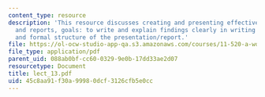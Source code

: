 ```yaml
---
content_type: resource
description: 'This resource discusses creating and presenting effectively presentations
  and reports, goals: to write and explain findings clearly in writing and while presenting,
  and formal structure of the presentation/report.'
file: https://ol-ocw-studio-app-qa.s3.amazonaws.com/courses/11-520-a-workshop-on-geographic-information-systems-fall-2005/45c8aa91f30a99980dcf3126cfb5e0cc_lect_13.pdf
file_type: application/pdf
parent_uid: 088ab0bf-cc60-0329-9e0b-17dd33ae2d07
resourcetype: Document
title: lect_13.pdf
uid: 45c8aa91-f30a-9998-0dcf-3126cfb5e0cc
---
```


